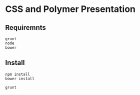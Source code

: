 # CSS and Polymer Presentation

## Requiremnts

    grunt
    node
    bower

## Install
    
    npm install
    bower install
    
    grunt

